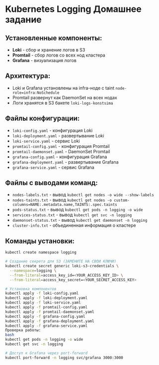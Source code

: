# Kubernetes Logging Домашнее задание

## Установленные компоненты:
- **Loki** - сбор и хранение логов в S3
- **Promtail** - сбор логов со всех нод кластера
- **Grafana** - визуализация логов

## Архитектура:
- Loki и Grafana установлены на infra-ноде с taint `node-role=infra:NoSchedule`
- Promtail развернут как DaemonSet на всех нодах
- Логи хранятся в S3 бакете `loki-logs-konstsima`

## Файлы конфигурации:
- `loki-config.yaml` - конфигурация Loki
- `loki-deployment.yaml` - развертывание Loki
- `loki-service.yaml` - сервис Loki
- `promtail-config.yaml` - конфигурация Promtail
- `promtail-daemonset.yaml` - DaemonSet Promtail
- `grafana-config.yaml` - конфигурация Grafana
- `grafana-deployment.yaml` - развертывание Grafana
- `grafana-service.yaml` - сервис Grafana

## Файлы с выводами команд:
- `nodes-labels.txt` - вывод `kubectl get nodes -o wide --show-labels`
- `nodes-taints.txt` - вывод `kubectl get nodes -o custom-columns=NAME:.metadata.name,TAINTS:.spec.taints`
- `pods-status.txt` - вывод `kubectl get pods -n logging -o wide`
- `services-status.txt` - вывод `kubectl get svc -n logging`
- `daemonset-status.txt` - вывод `kubectl get daemonset -n logging`
- `cluster-info.txt` - объединенная информация о кластере


## Команды установки:
```bash
kubectl create namespace logging

# Создание секрета для S3 (ЗАМЕНИТЕ НА СВОИ КЛЮЧИ)
kubectl create secret generic loki-s3-credentials \
  --namespace=logging \
  --from-literal=access_key_id=<YOUR_ACCESS_KEY_ID> \
  --from-literal=access_key_secret=<YOUR_SECRET_ACCESS_KEY>

# Установка компонентов
kubectl apply -f loki-config.yaml
kubectl apply -f loki-deployment.yaml
kubectl apply -f loki-service.yaml
kubectl apply -f promtail-config.yaml
kubectl apply -f promtail-daemonset.yaml
kubectl apply -f grafana-config.yaml
kubectl apply -f grafana-deployment.yaml
kubectl apply -f grafana-service.yaml
Проверка работы:
bash
kubectl get pods -n logging -o wide
kubectl get svc -n logging

# Доступ к Grafana через port-forward
kubectl port-forward -n logging svc/grafana 3000:3000

